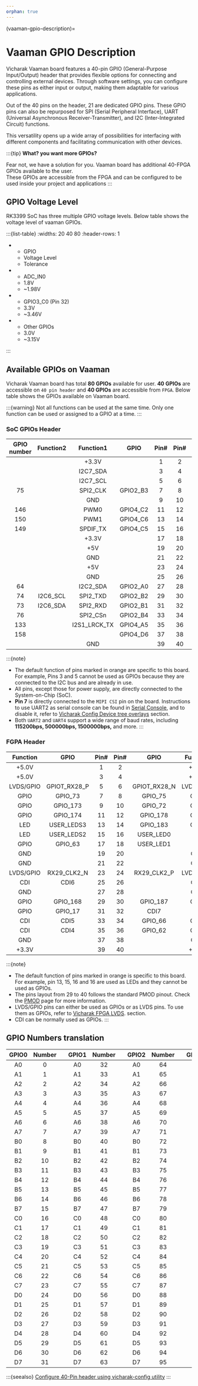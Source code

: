 ```yaml
---
orphan: true
---
```


(vaaman-gpio-description)=

# Vaaman GPIO Description

Vicharak Vaaman board features a 40-pin GPIO (General-Purpose Input/Output)
header that provides flexible options for connecting and controlling external
devices. Through software settings, you can configure these pins as either
input or output, making them adaptable for various applications.

Out of the 40 pins on the header, 21 are dedicated GPIO pins. These GPIO pins
can also be repurposed for SPI (Serial Peripheral Interface),
UART (Universal Asynchronous Receiver-Transmitter), and
I2C (Inter-Integrated Circuit) functions.

This versatility opens up a wide array of possibilities for interfacing with
different components and facilitating communication with other devices.

:::{tip}
**What? you want more GPIOs?**

Fear not, we have a solution for you. Vaaman board has additional 40-FPGA GPIOs
available to the user.\
These GPIOs are accessible from the FPGA and can be configured to be used inside
your project and applications
:::

<!-- TODO: Add FPGA GPIO user guide and description -->

## GPIO Voltage Level

RK3399 SoC has three multiple GPIO voltage levels. Below table shows the
voltage level of vaaman GPIOs.

:::{list-table}
:widths: 20 40 80
:header-rows: 1

-
  - GPIO
  - Voltage Level
  - Tolerance

-
  - ADC_IN0
  - 1.8V
  - ~1.98V

-
  - GPIO3_C0 (Pin 32)
  - 3.3V
  - ~3.46V

-
  - Other GPIOs
  - 3.0V
  - ~3.15V

:::

## Available GPIOs on Vaaman

Vicharak Vaaman board has total **80 GPIOs** available for user. **40 GPIOs**
are accessible on `40 pin header` and **40 GPIOs** are accessible from `FPGA`.
Below table shows the GPIOs available on Vaaman board.

:::{warning}
Not all functions can be used at the same time. Only one function can be used
or assigned to a GPIO at a time.
:::

### SoC GPIOs Header

| GPIO number | Function2 |  Function1   |   GPIO   |             Pin#             |            Pin#             |   GPIO   |              Function1              | GPIO number |
| :---------: | :-------: | :----------: | :------: | :--------------------------: | :-------------------------: | :------: | :---------------------------------: | :---------: |
|             |           |    +3.3V     |          | <div class='yellow'>1</div>  |  <div class='red'>2</div>   |          |                +5.0V                |             |
|             |           |   I2C7_SDA   |          | <div class='orange'>3</div>  |  <div class='red'>4</div>   |          |                +5.0V                |             |
|             |           |   I2C7_SCL   |          | <div class='orange'>5</div>  | <div class='black'>6</div>  |          |                 GND                 |             |
|     75      |           |   SPI2_CLK   | GPIO2_B3 |  <div class='green'>7</div>  | <div class='green'>8</div>  | GPIO4_C4 | <div class='orange'>UART2_TXD</div> |     148     |
|             |           |     GND      |          |  <div class='black'>9</div>  | <div class='green'>10</div> | GPIO4_C3 | <div class='orange'>UART2_RXD</div> |     147     |
|     146     |           |     PWM0     | GPIO4_C2 | <div class='green'>11</div>  | <div class='green'>12</div> | GPIO4_A3 |              I2S1_SCLK              |     131     |
|     150     |           |     PWM1     | GPIO4_C6 | <div class='green'>13</div>  | <div class='black'>14</div> |          |                 GND                 |             |
|     149     |           |   SPDIF_TX   | GPIO4_C5 | <div class='green'>15</div>  | <div class='green'>16</div> | GPIO4_D2 |                                     |     154     |
|             |           |    +3.3V     |          | <div class='yellow'>17</div> | <div class='green'>18</div> | GPIO4_D4 |                                     |     156     |
|             |           |     +5V      |          |  <div class='red'>19</div>   | <div class='black'>20</div> |          |                 GND                 |             |
|             |           |     GND      |          | <div class='black'>21</div>  | <div class='green'>22</div> | GPIO4_D5 |                                     |     157     |
|             |           |     +5V      |          |  <div class='red'>23</div>   | <div class='black'>24</div> |          |                 GND                 |             |
|             |           |     GND      |          | <div class='black'>25</div>  | <div class='blue'>26</div>  |          |               ADC_IN0               |             |
|     64      |           |   I2C2_SDA   | GPIO2_A0 |  <div class='green'>27</div> | <div class='green'>28</div> | GPIO2_A1 |              I2C2_CLK               |     65      |
|     74      | I2C6_SCL  |   SPI2_TXD   | GPIO2_B2 | <div class='green'>29</div>  | <div class='black'>30</div> |          |                 GND                 |             |
|     73      | I2C6_SDA  |   SPI2_RXD   | GPIO2_B1 | <div class='green'>31</div>  | <div class='green'>32</div> | GPIO3_C0 |              SPDIF_TX               |     112     |
|     76      |           |   SPI2_CSn   | GPIO2_B4 | <div class='green'>33</div>  | <div class='black'>34</div> |          |                 GND                 |             |
|     133     |           | I2S1_LRCK_TX | GPIO4_A5 | <div class='green'>35</div>  | <div class='green'>36</div> | GPIO4_A4 |            I2S1_LRCK_RX             |     132     |
|     158     |           |              | GPIO4_D6 | <div class='green'>37</div>  | <div class='green'>38</div> | GPIO4_A6 |              I2S1_SDI               |     134     |
|             |           |     GND      |          | <div class='black'>39</div>  | <div class='green'>40</div> | GPIO4_A7 |              I2S1_SDO               |     135     |

:::{note}
- The default function of pins marked in <span class="orange">orange</span> are
  specific to this board. For example, Pins 3 and 5 cannot be used as GPIOs
  because they are connected to the I2C bus and are already in use.
- All pins, except those for power supply, are directly connected to the
  System-on-Chip (SoC).
- **Pin 7** is directly connected to the `MIPI CSI` pin on the board.
  Instructions to use UART2 as serial console can be found in
  [Serial Console](#serial-console), and to disable it, refer to
  [Vicharak Config Device tree overlays](#vicharak-config-overlays)
  section.
- Both `UART2` and `UART4` support a wide range of baud rates, including
  **115200bps, 500000bps, 1500000bps,** and more.
:::

### FGPA Header

| Function  |     GPIO     |             Pin#             |             Pin#             |     GPIO     | Function  |
| :-------: | :----------: | :--------------------------: | :--------------------------: | :----------: | :-------: |
|   +5.0V   |              |   <div class='red'>1</div>   | <div class='yellow'>2</div>  |              |   +3.3V   |
|   +5.0V   |              |   <div class='red'>3</div>   | <div class='yellow'>4</div>  |              |   +3.3V   |
| LVDS/GPIO | GPIOT_RX28_P |  <div class='green'>5</div>  |  <div class='green'>6</div>  | GPIOT_RX28_N | LVDS/GPIO |
|   GPIO    |   GPIO_73    |  <div class='green'>7</div>  |  <div class='green'>8</div>  |   GPIO_75    |   GPIO    |
|   GPIO    |   GPIO_173   |  <div class='green'>9</div>  | <div class='green'>10</div>  |   GPIO_72    |   GPIO    |
|   GPIO    |   GPIO_174   | <div class='green'>11</div>  | <div class='green'>12</div>  |   GPIO_178   |   GPIO    |
|    LED    |  USER_LEDS3  | <div class='orange'>13</div> | <div class='green'>14</div>  |   GPIO_183   |   GPIO    |
|    LED    |  USER_LEDS2  | <div class='orange'>15</div> | <div class='orange'>16</div> |  USER_LED0   |    LED    |
|   GPIO    |   GPIO_63    | <div class='green'>17</div>  | <div class='orange'>18</div> |  USER_LED1   |    LED    |
|    GND    |              | <div class='black'>19</div>  | <div class='black'>20</div>  |              |    GND    |
|    GND    |              | <div class='black'>21</div>  | <div class='black'>22</div>  |              |    GND    |
| LVDS/GPIO | RX29_CLK2_N  |  <div class='blue'>23</div>  |  <div class='blue'>24</div>  | RX29_CLK2_P  | LVDS/GPIO |
|    CDI    |     CDI6     |  <div class='blue'>25</div>  | <div class='black'>26</div>  |              |    GND    |
|    GND    |              | <div class='black'>27</div>  | <div class='black'>28</div>  |              |    GND    |
|   GPIO    |   GPIO_168   | <div class='green'>29</div>  | <div class='green'>30</div>  |   GPIO_187   |   GPIO    |
|   GPIO    |   GPIO_17    | <div class='green'>31</div>  |  <div class='blue'>32</div>  |     CDI7     |    CDI    |
|    CDI    |     CDI5     |  <div class='blue'>33</div>  | <div class='green'>34</div>  |   GPIO_66    |   GPIO    |
|    CDI    |     CDI4     |  <div class='blue'>35</div>  | <div class='green'>36</div>  |   GPIO_62    |   GPIO    |
|    GND    |              | <div class='black'>37</div>  | <div class='black'>38</div>  |              |    GND    |
|   +3.3V   |              | <div class='yellow'>39</div> | <div class='yellow'>40</div> |              |   +3.3V   |

:::{note}

- The default function of pins marked in <span class="orange">orange</span> is
  specific to this board. For example, pin 13, 15, 16 and 16 are used as LEDs
  and they cannot be used as GPIOs.
- The pins layout from 29 to 40 follows the standard PMOD pinout. Check the
  [PMOD](https://reference.digilentinc.com/reference/pmod/pmod) page for more
  information.
- LVDS/GPIO pins can either be used as GPIOs or as LVDS pins. To use them as
  GPIOs, refer to [Vicharak FPGA LVDS]().
  section.
- CDI can be normally used as GPIOs.
:::

<!-- TODO: FPGA LVDS guide -->

## GPIO Numbers translation

|            GPIO0             | Number |     |            GPIO1            | Number |     |           GPIO2            | Number |     |           GPIO3           | Number |     |            GPIO4             | Number |
| :--------------------------: | :----: | :-: | :-------------------------: | :----: | :-: | :------------------------: | :----: | :-: | :-----------------------: | :----: | :-: | :--------------------------: | :----: |
| <div class="yellow">A0</div> |   0    |     | <div class="green">A0</div> |   32   |     | <div class="blue">A0</div> |   64   |     | <div class="red">A0</div> |   96   |     | <div class="orange">A0</div> |  128   |
| <div class="yellow">A1</div> |   1    |     | <div class="green">A1</div> |   33   |     | <div class="blue">A1</div> |   65   |     | <div class="red">A1</div> |   97   |     | <div class="orange">A1</div> |  129   |
| <div class="yellow">A2</div> |   2    |     | <div class="green">A2</div> |   34   |     | <div class="blue">A2</div> |   66   |     | <div class="red">A2</div> |   98   |     | <div class="orange">A2</div> |  130   |
| <div class="yellow">A3</div> |   3    |     | <div class="green">A3</div> |   35   |     | <div class="blue">A3</div> |   67   |     | <div class="red">A3</div> |   99   |     | <div class="orange">A3</div> |  131   |
| <div class="yellow">A4</div> |   4    |     | <div class="green">A4</div> |   36   |     | <div class="blue">A4</div> |   68   |     | <div class="red">A4</div> |  100   |     | <div class="orange">A4</div> |  132   |
| <div class="yellow">A5</div> |   5    |     | <div class="green">A5</div> |   37   |     | <div class="blue">A5</div> |   69   |     | <div class="red">A5</div> |  101   |     | <div class="orange">A5</div> |  133   |
| <div class="yellow">A6</div> |   6    |     | <div class="green">A6</div> |   38   |     | <div class="blue">A6</div> |   70   |     | <div class="red">A6</div> |  102   |     | <div class="orange">A6</div> |  134   |
| <div class="yellow">A7</div> |   7    |     | <div class="green">A7</div> |   39   |     | <div class="blue">A7</div> |   71   |     | <div class="red">A7</div> |  103   |     | <div class="orange">A7</div> |  135   |
| <div class="yellow">B0</div> |   8    |     | <div class="green">B0</div> |   40   |     | <div class="blue">B0</div> |   72   |     | <div class="red">B0</div> |  104   |     | <div class="orange">B0</div> |  136   |
| <div class="yellow">B1</div> |   9    |     | <div class="green">B1</div> |   41   |     | <div class="blue">B1</div> |   73   |     | <div class="red">B1</div> |  105   |     | <div class="orange">B1</div> |  137   |
| <div class="yellow">B2</div> |   10   |     | <div class="green">B2</div> |   42   |     | <div class="blue">B2</div> |   74   |     | <div class="red">B2</div> |  106   |     | <div class="orange">B2</div> |  138   |
| <div class="yellow">B3</div> |   11   |     | <div class="green">B3</div> |   43   |     | <div class="blue">B3</div> |   75   |     | <div class="red">B3</div> |  107   |     | <div class="orange">B3</div> |  139   |
| <div class="yellow">B4</div> |   12   |     | <div class="green">B4</div> |   44   |     | <div class="blue">B4</div> |   76   |     | <div class="red">B4</div> |  108   |     | <div class="orange">B4</div> |  140   |
| <div class="yellow">B5</div> |   13   |     | <div class="green">B5</div> |   45   |     | <div class="blue">B5</div> |   77   |     | <div class="red">B5</div> |  109   |     | <div class="orange">B5</div> |  141   |
| <div class="yellow">B6</div> |   14   |     | <div class="green">B6</div> |   46   |     | <div class="blue">B6</div> |   78   |     | <div class="red">B6</div> |  110   |     | <div class="orange">B6</div> |  142   |
| <div class="yellow">B7</div> |   15   |     | <div class="green">B7</div> |   47   |     | <div class="blue">B7</div> |   79   |     | <div class="red">B7</div> |  111   |     | <div class="orange">B7</div> |  143   |
| <div class="yellow">C0</div> |   16   |     | <div class="green">C0</div> |   48   |     | <div class="blue">C0</div> |   80   |     | <div class="red">C0</div> |  112   |     | <div class="orange">C0</div> |  144   |
| <div class="yellow">C1</div> |   17   |     | <div class="green">C1</div> |   49   |     | <div class="blue">C1</div> |   81   |     | <div class="red">C1</div> |  113   |     | <div class="orange">C1</div> |  145   |
| <div class="yellow">C2</div> |   18   |     | <div class="green">C2</div> |   50   |     | <div class="blue">C2</div> |   82   |     | <div class="red">C2</div> |  114   |     | <div class="orange">C2</div> |  146   |
| <div class="yellow">C3</div> |   19   |     | <div class="green">C3</div> |   51   |     | <div class="blue">C3</div> |   83   |     | <div class="red">C3</div> |  115   |     | <div class="orange">C3</div> |  147   |
| <div class="yellow">C4</div> |   20   |     | <div class="green">C4</div> |   52   |     | <div class="blue">C4</div> |   84   |     | <div class="red">C4</div> |  116   |     | <div class="orange">C4</div> |  148   |
| <div class="yellow">C5</div> |   21   |     | <div class="green">C5</div> |   53   |     | <div class="blue">C5</div> |   85   |     | <div class="red">C5</div> |  117   |     | <div class="orange">C5</div> |  149   |
| <div class="yellow">C6</div> |   22   |     | <div class="green">C6</div> |   54   |     | <div class="blue">C6</div> |   86   |     | <div class="red">C6</div> |  118   |     | <div class="orange">C6</div> |  150   |
| <div class="yellow">C7</div> |   23   |     | <div class="green">C7</div> |   55   |     | <div class="blue">C7</div> |   87   |     | <div class="red">C7</div> |  119   |     | <div class="orange">C7</div> |  151   |
| <div class="yellow">D0</div> |   24   |     | <div class="green">D0</div> |   56   |     | <div class="blue">D0</div> |   88   |     | <div class="red">D0</div> |  120   |     | <div class="orange">D0</div> |  152   |
| <div class="yellow">D1</div> |   25   |     | <div class="green">D1</div> |   57   |     | <div class="blue">D1</div> |   89   |     | <div class="red">D1</div> |  121   |     | <div class="orange">D1</div> |  153   |
| <div class="yellow">D2</div> |   26   |     | <div class="green">D2</div> |   58   |     | <div class="blue">D2</div> |   90   |     | <div class="red">D2</div> |  122   |     | <div class="orange">D2</div> |  154   |
| <div class="yellow">D3</div> |   27   |     | <div class="green">D3</div> |   59   |     | <div class="blue">D3</div> |   91   |     | <div class="red">D3</div> |  123   |     | <div class="orange">D3</div> |  155   |
| <div class="yellow">D4</div> |   28   |     | <div class="green">D4</div> |   60   |     | <div class="blue">D4</div> |   92   |     | <div class="red">D4</div> |  124   |     | <div class="orange">D4</div> |  156   |
| <div class="yellow">D5</div> |   29   |     | <div class="green">D5</div> |   61   |     | <div class="blue">D5</div> |   93   |     | <div class="red">D5</div> |  125   |     | <div class="orange">D5</div> |  157   |
| <div class="yellow">D6</div> |   30   |     | <div class="green">D6</div> |   62   |     | <div class="blue">D6</div> |   94   |     | <div class="red">D6</div> |  126   |     | <div class="orange">D6</div> |  158   |
| <div class="yellow">D7</div> |   31   |     | <div class="green">D7</div> |   63   |     | <div class="blue">D7</div> |   95   |     | <div class="red">D7</div> |  127   |     | <div class="orange">D7</div> |  159   |

<!-- TODO: Add FPGA GPIO user guide and description -->

:::{seealso}
[Configure 40-Pin header using vicharak-config utility](#vicharak-config-overlays)
:::
